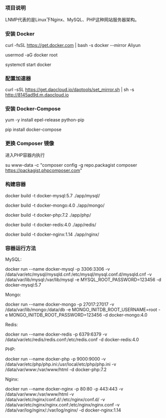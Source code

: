 ### 项目说明

LNMP代表的是Linux下Nginx、MySQL、PHP这种网站服务器架构。

### 安装 Docker

curl -fsSL https://get.docker.com | bash -s docker --mirror Aliyun

usermod -aG docker  root

systemctl start docker

### 配置加速器

curl -sSL https://get.daocloud.io/daotools/set_mirror.sh | sh -s http://8145ad9d.m.daocloud.io

### 安装 Docker-Compose

yum -y install epel-release python-pip

pip install docker-compose

### 更换 Composer 镜像

进入PHP容器内执行

su www-data -c "composer config -g repo.packagist composer https://packagist.phpcomposer.com"

### 构建容器

docker build -t docker-mysql:5.7 ./app/mysql/

docker build -t docker-mongo:4.0 ./app/mongo/

docker build -t docker-php:7.2 ./app/php/

docker build -t docker-redis:4.0 ./app/redis/

docker build -t docker-nginx:1.14 ./app/nginx/

### 容器运行方法

MySQL:

docker run --name docker-mysql -p 3306:3306 -v /data/var/etc/mysql/mysqld.cnf:/etc/mysql/mysql.conf.d/mysqld.cnf -v /data/var/lib/mysql:/var/lib/mysql -e MYSQL_ROOT_PASSWORD=123456 -d docker-mysql:5.7

Mongo:

docker run --name docker-mongo -p 27017:27017 -v /data/var/lib/mongo:/data/db -e MONGO_INITDB_ROOT_USERNAME=root -e MONGO_INITDB_ROOT_PASSWORD=123456 -d docker-mongo:4.0

Redis:

docker run --name docker-redis -p 6379:6379 -v /data/var/etc/redis/redis.conf:/etc/redis.conf -d docker-redis:4.0

PHP:

docker run --name docker-php -p 9000:9000 -v /data/var/etc/php/php.ini:/usr/local/etc/php/php.ini -v /data/var/www:/var/www/html -d docker-php:7.2

Nginx:

docker run --name docker-nginx -p 80:80 -p 443:443 -v /data/var/www:/var/www/html -v /data/var/etc/nginx/conf.d/:/etc/nginx/conf.d/ -v /data/var/etc/nginx/nginx.conf:/etc/nginx/nginx.conf -v /data/var/log/nginx/:/var/log/nginx/ -d docker-nginx:1.14
